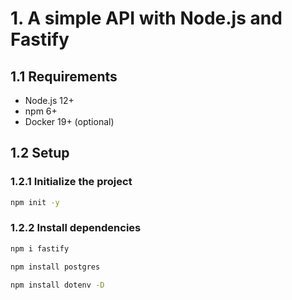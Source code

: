 # 1. A simple API with Node.js and Fastify

## 1.1 Requirements

- Node.js 12+
- npm 6+
- Docker 19+ (optional)

## 1.2 Setup

### 1.2.1 Initialize the project

```bash
npm init -y
```

### 1.2.2 Install dependencies

```bash
npm i fastify
```

```bash
npm install postgres
```

```bash
npm install dotenv -D
```
